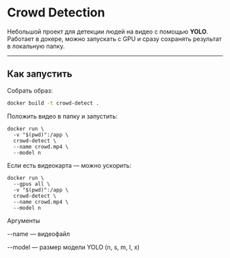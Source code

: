 # Crowd Detection

Небольшой проект для детекции людей на видео с помощью **YOLO**.  
Работает в докере, можно запускать с GPU и сразу сохранять результат в локальную папку.

---

## Как запустить

Собрать образ:

```bash
docker build -t crowd-detect .
```
Положить видео в папку и запустить:
```
docker run \
  -v "$(pwd)":/app \
  crowd-detect \
  --name crowd.mp4 \
  --model n
```
Если есть видеокарта — можно ускорить:
```
docker run \
  --gpus all \
  -v "$(pwd)":/app \
  crowd-detect \
  --name crowd.mp4 \
  --model n
```
Аргументы

--name — видеофайл

--model — размер модели YOLO (n, s, m, l, x)
